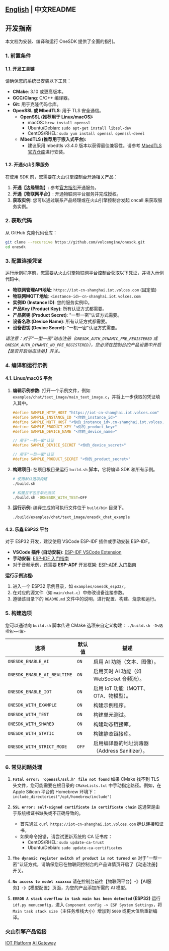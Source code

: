 [English](develop.md) | 中文README
---

## 开发指南

本文档为安装、编译和运行 OneSDK 提供了全面的指引。

### 1. 前置条件

#### 1.1. 开发工具链

请确保您的系统已安装以下工具：

- **CMake**: 3.10 或更高版本。
- **GCC/Clang**: C/C++ 编译器。
- **Git**: 用于克隆代码仓库。
- **OpenSSL 或 MbedTLS**: 用于 TLS 安全通信。
  - **OpenSSL (推荐用于 Linux/macOS):**
    - macOS: `brew install openssl`
    - Ubuntu/Debian: `sudo apt-get install libssl-dev`
    - CentOS/RHEL: `sudo yum install openssl openssl-devel`
  - **MbedTLS (推荐用于嵌入式平台):**
    - 建议采用 mbedtls v3.4.0 版本以获得最佳兼容性。请参考 [MbedTLS 官方仓库](https://github.com/Mbed-TLS/mbedtls)进行安装。

#### 1.2. 开通火山引擎服务

在使用 SDK 前，您需要在火山引擎控制台开通相关产品：

1.  **开通【边缘智能】**: 参考[官方指引](https://www.volcengine.com/docs/6893/1134368)开通服务。
2.  **开通【物联网平台】**: 开通物联网平台服务并完成授权。
3.  **获取实例**: 您可以通过联系产品经理或在火山引擎控制台发起 oncall 来获取服务实例。

### 2. 获取代码

从 GitHub 克隆代码仓库：

```bash
git clone --recursive https://github.com/volcengine/onesdk.git
cd onesdk
```

### 3. 配置连接凭证

运行示例程序前，您需要从火山引擎物联网平台控制台获取以下凭证，并填入示例代码中。

-   **物联网管理API地址**: `https://iot-cn-shanghai.iot.volces.com` (固定值)
-   **物联网MQTT地址**: `<instance-id>-cn-shanghai.iot.volces.com`
-   **实例ID (Instance ID)**: 您的服务实例ID。
-   **产品Key (Product Key)**: 所有认证方式都需要。
-   **产品密钥 (Product Secret)**: "一型一密"认证方式需要。
-   **设备名称 (Device Name)**: 所有认证方式都需要。
-   **设备密钥 (Device Secret)**: "一机一密"认证方式需要。

*请注意：对于"一型一密"动态注册（`ONESDK_AUTH_DYNAMIC_PRE_REGISTERED` 或 `ONESDK_AUTH_DYNAMIC_NO_PRE_REGISTERED`），您必须在控制台的产品设置中开启【是否开启动态注册】开关。*

### 4. 编译和运行示例

#### 4.1. Linux/macOS 平台

1.  **编辑示例参数:**
    打开一个示例文件，例如 `examples/chat/text_image/main_text_image.c`，并将上一步获取的凭证填入其中。

    ```c
    #define SAMPLE_HTTP_HOST "https://iot-cn-shanghai.iot.volces.com"
    #define SAMPLE_INSTANCE_ID "<你的_instance_id>"
    #define SAMPLE_MQTT_HOST "<你的_instance_id>.cn-shanghai.iot.volces.com"
    #define SAMPLE_PRODUCT_KEY "<你的_product_key>"
    #define SAMPLE_DEVICE_NAME "<你的_device_name>"
    
    // 用于"一机一密"认证
    #define SAMPLE_DEVICE_SECRET "<你的_device_secret>" 
    
    // 用于"一型一密"认证
    #define SAMPLE_PRODUCT_SECRET "<你的_product_secret>"
    ```

2.  **构建项目:**
    在项目根目录运行 `build.sh` 脚本，它将编译 SDK 和所有示例。

    ```bash
    # 使用默认选项构建
    ./build.sh
    
    # 构建且不包含单元测试
    ./build.sh -DONESDK_WITH_TEST=OFF
    ```

3.  **运行示例:**
    编译生成的可执行文件位于 `build/bin` 目录下。

    ```bash
    ./build/examples/chat/text_image/onesdk_chat_example
    ```

#### 4.2. 乐鑫 ESP32 平台

对于 ESP32 开发，建议使用 VSCode ESP-IDF 插件或手动安装 ESP-IDF。

-   **VSCode 插件 (自动安装)**: [ESP-IDF VSCode Extension](https://github.com/espressif/vscode-esp-idf-extension)
-   **手动安装**: [ESP-IDF 入门指南](https://docs.espressif.com/projects/esp-idf/en/stable/esp32/get-started/index.html)
-   对于音频示例，还需要 **ESP-ADF** 开发框架: [ESP-ADF 入门指南](https://docs.espressif.com/projects/esp-adf/en/latest/get-started/index.html)

**运行示例流程:**
1.  进入一个 ESP32 示例目录，如 `examples/onesdk_esp32/`。
2.  在对应的源文件（如 `main/chat.c`）中修改设备连接参数。
3.  遵循该目录下的 `README.md` 文件中的说明，进行配置、构建、烧录和运行。

### 5. 构建选项

您可以通过向 `build.sh` 脚本传递 CMake 选项来自定义构建：
`./build.sh -D<选项名>=<值>`

| 选项                        | 默认值  | 描述                                           |
| --------------------------- | ------- | ---------------------------------------------- |
| `ONESDK_ENABLE_AI`          | `ON`    | 启用 AI 功能（文本、图像）。                   |
| `ONESDK_ENABLE_AI_REALTIME` | `ON`    | 启用实时 AI 功能（如 WebSocket 音频流）。      |
| `ONESDK_ENABLE_IOT`         | `ON`    | 启用 IoT 功能（MQTT、OTA、物模型）。         |
| `ONESDK_WITH_EXAMPLE`       | `ON`    | 构建示例程序。                                 |
| `ONESDK_WITH_TEST`          | `ON`    | 构建单元测试。                                 |
| `ONESDK_WITH_SHARED`        | `ON`    | 构建动态链接库。                               |
| `ONESDK_WITH_STATIC`        | `ON`    | 构建静态链接库。                               |
| `ONESDK_WITH_STRICT_MODE`   | `OFF`   | 启用编译器的地址消毒器（Address Sanitizer）。    |

### 6. 常见问题处理

1.  **`Fatal error: 'openssl/ssl.h' file not found`**
    如果 CMake 找不到 TLS 头文件，您可能需要在根目录的 `CMakeLists.txt` 中手动指定路径。例如，在 Apple Silicon 平台的 Homebrew 环境下：
    `include_directories("/opt/homebrew/include")`

2.  **`SSL error: self-signed certificate in certificate chain`**
    这通常是由于系统根证书缺失或不正确导致的。
    -   首先通过 `curl https://iot-cn-shanghai.iot.volces.com` 确认连接和证书。
    -   如果命令报错，请尝试更新系统的 CA 证书库：
        -   CentOS/RHEL: `sudo update-ca-trust`
        -   Ubuntu/Debian: `sudo update-ca-certificates`

3.  **`The dynamic register switch of product is not turned on`**
    对于"一型一密"认证方式，请确保您已在物联网控制台的产品详情页开启了【动态注册】开关。

4.  **`No access to model xxxxxxx`**
    请在控制台前往【物联网平台】-》【AI服务】-》【模型配置】页面，为您的产品添加所需的 AI 模型。

5.  **`ERROR A stack overflow in task main has been detected` (ESP32)**
    运行 `idf.py menuconfig`，进入 `Component config -> ESP System Settings`，将 `Main task stack size`（主任务堆栈大小）增加到 `5000` 或更大值后重新编译。

### 火山引擎产品链接
[IOT Platform](https://www.volcengine.com/docs/6893/1455924)
[AI Gateway](https://www.volcengine.com/docs/6893/1263412)